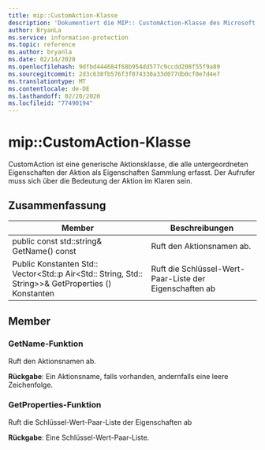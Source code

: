 ```yaml
---
title: mip::CustomAction-Klasse
description: 'Dokumentiert die MIP:: CustomAction-Klasse des Microsoft Information Protection (MIP) SDK.'
author: BryanLa
ms.service: information-protection
ms.topic: reference
ms.author: bryanla
ms.date: 02/14/2020
ms.openlocfilehash: 9dfbd444684f68b954dd577c9ccdd208f55f9a89
ms.sourcegitcommit: 2d3c638fb576f3f074330a33d077db0cf0e7d4e7
ms.translationtype: MT
ms.contentlocale: de-DE
ms.lasthandoff: 02/20/2020
ms.locfileid: "77490194"
---
```

# <a name="class-mipcustomaction"></a>mip::CustomAction-Klasse 
CustomAction ist eine generische Aktionsklasse, die alle untergeordneten Eigenschaften der Aktion als Eigenschaften Sammlung erfasst. Der Aufrufer muss sich über die Bedeutung der Aktion im Klaren sein.
  
## <a name="summary"></a>Zusammenfassung
 Member                        | Beschreibungen                                
--------------------------------|---------------------------------------------
public const std::string& GetName() const  |  Ruft den Aktionsnamen ab.
Public Konstanten Std:: Vector\<Std::p Air\<Std:: String, Std:: String\>\>& GetProperties () Konstanten  |  Ruft die Schlüssel-Wert-Paar-Liste der Eigenschaften ab
  
## <a name="members"></a>Member
  
### <a name="getname-function"></a>GetName-Funktion
Ruft den Aktionsnamen ab.

  
**Rückgabe**: Ein Aktionsname, falls vorhanden, andernfalls eine leere Zeichenfolge.
  
### <a name="getproperties-function"></a>GetProperties-Funktion
Ruft die Schlüssel-Wert-Paar-Liste der Eigenschaften ab

  
**Rückgabe**: Eine Schlüssel-Wert-Paar-Liste.